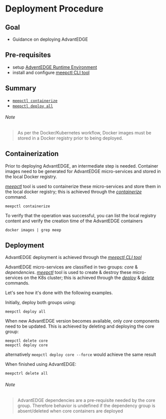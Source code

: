 # Deployment Procedure
## Goal
- Guidance on deploying AdvantEDGE

## Pre-requisites
- setup [AdventEDGE Runtime Environment](setup_runtime.md)
- install and configure [meepctl CLI tool](meepctl/meepctl.md)

## Summary
- [`meepctl containerize`](#containerization)
- [`meepctl deploy all`](#deployment)

###### Note
> As per the Docker/Kubernetes workflow, Docker images must be stored in a Docker registry prior to being deployed.

## Containerization
Prior to deploying AdvantEDGE, an intermediate step is needed.
Container images need to be generated for AdvantEDGE micro-services and stored in the local Docker registry.

[_meepctl_](meepctl/meepctl.md) tool is used to containerize these micro-services and store them in the local docker registry; this is achieved through the [_containerize_](meepctl/meepctl_containerize.md) command.

```
meepctl containerize
```

To verify that the operation was successful, you can list the local registry content and verify the creation time of the AdvantEDGE containers
```
docker images | grep meep
```

## Deployment
AdvantEDGE deployment is achieved through the [_meepctl CLI tool_](meepctl/meepctl.md)

AdvantEDGE micro-services are classified in two groups: _core_ & _dependencies_. [_meepctl_](meepctl/meepctl.md) tool is used to create & destroy these micro-services on the K8s cluster; this is achieved through the [_deploy_](meepctl/meepctl_deploy.md) & [_delete_](meepctl/meepctl_delete.md) commands.

Let's see how it's done with the following examples.

Initially, deploy both groups using:
```
meepctl deploy all
```
When new AdvantEDGE version becomes available, only _core_ components need to be updated.
This is achieved by deleting and deploying the core group:
```
meepctl delete core
meepctl deploy core
```
alternatively
`meepctl deploy core --force` would achieve the same result

When finished using AdvantEDGE:
```
meepctrl delete all
```
###### Note
> AdvantEDGE dependencies are a pre-requisite needed by the core group. Therefore behavior is undefined if the dependency group is absent/deleted when core containers are deployed
